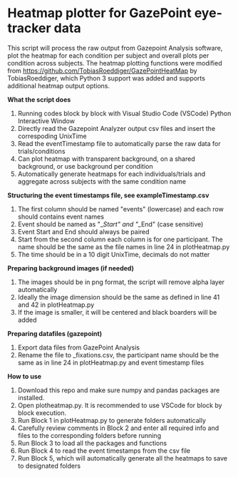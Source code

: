 # Heatmap plotter for GazePoint eye-tracker data #

This script will process the raw output from Gazepoint Analysis software, plot the heatmap for each condition per subject and overall plots per condition across subjects. The heatmap plotting functions were modified from https://github.com/TobiasRoeddiger/GazePointHeatMap by TobiasRoeddiger, which Python 3 support was added and supports additional heatmap output options. 


**What the script does**
1. Running codes block by block with Visual Studio Code (VSCode) Python Interactive Window
2. Directly read the Gazepoint Analyzer output csv files and insert the correspoding UnixTime
3. Read the eventTimestamp file to automatically parse the raw data for trials/conditions
4. Can plot heatmap with transparent background, on a shared background, or use background per condition
5. Automatically generate heatmaps for each individuals/trials and aggregate across subjects with the same condition name


**Structuring the event timestamps file, see exampleTimestamp.csv**
1. The first column should be named "events" (lowercase) and each row should contains event names
2. Event should be named as "<eventname>_<trial>_Start" and "<eventname>_<trial>_End" (case sensitive)
3. Event Start and End should always be paired
4. Start from the second column each column is for one participant. The name should be the same as the file names in line 24 in plotHeatmap.py
5. The time should be in a 10 digit UnixTime, decimals do not matter


**Preparing background images (if needed)**
1. The images should be in png format, the script will remove alpha layer automatically
2. Ideally the image dimension should be the same as defined in line 41 and 42 in plotHeatmap.py
3. If the image is smaller, it will be centered and black boarders will be added


**Preparing datafiles (gazepoint)**
1. Export data files from GazePoint Analysis
2. Rename the file to <participant>_fixations.csv, the participant name should be the same as in line 24 in plotHeatmap.py and event timestamp files


**How to use**
1. Download this repo and make sure numpy and pandas packages are installed.
2. Open plotheatmap.py. It is recommended to use VSCode for block by block execution.
3. Run Block 1 in plotHeatmap.py to generate folders automatically
4. Carefully review comments in Block 2 and enter all required info and files to the corresponding folders before running 
5. Run Block 3 to load all the packages and functions
6. Run Block 4 to read the event timestamps from the csv file
7. Run Block 5, which will automatically generate all the heatmaps to save to designated folders